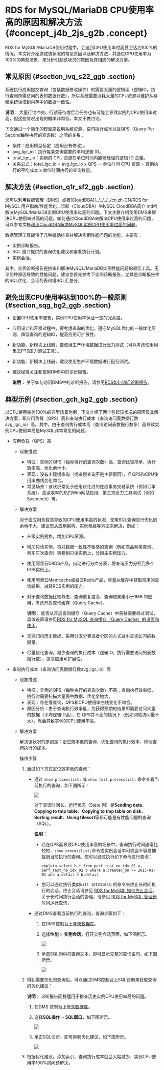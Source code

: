 # RDS for MySQL/MariaDB CPU使用率高的原因和解决方法 {#concept_j4b_2js_g2b .concept}

RDS for MySQL/MariaDB使用过程中，会遇到CPU使用率过高甚至达到100%的情况。本文将介绍造成该状况的常见原因以及解决方法，并通过CPU使用率为100%的典型场景，来分析引起该状况的原因及其相应的解决方案。

## 常见原因 {#section_ivq_s22_ggb .section}

系统执行应用提交查询（包括数据修改操作）时需要大量的逻辑读（逻辑IO，执行查询所需访问的表的数据行数），所以系统需要消耗大量的CPU资源以维护从存储系统读取到内存中的数据一致性。

**说明：** 大量行锁冲突、行锁等待或后台任务也有可能会导致实例的CPU使用率过高，但这些情况出现的概率非常低，本文不做讨论。

下文通过一个简化的模型来说明系统资源、语句执行成本以及QPS（Query Per Second每秒执行的查询数）之间的关系：

-   条件：应用模型恒定（应用没有修改）。
-   avg\_lgc\_io：执行每条查询需要的平均逻辑 IO。
-   total\_lgc\_io：实例的 CPU 资源在单位时间内能够处理的逻辑 IO 总量。
-   关系公式：total\_lgc\_io = avg\_lgc\_io x QPS -- 单位时间 CPU 资源 = 查询执行的平均成本 x 单位时间执行的查询数量。

## 解决方法 {#section_q1r_sf2_ggb .section}

您可以利用数据管理（DMS）或者[CloudDBA](../../../../cn.zh-CN/RDS for MySQL 用户指南/性能优化__诊断（CloudDBA）/MySQL CloudDBA简介.md#)解决MySQL/MariaDB实例CPU使用率过高的问题。下文主要介绍使用DMS来解决CPU使用率过高的问题，如何通过CloudDBA来解决CPU使用率过高的问题，可以参考文档[利用CloudDBA解决MySQL实例CPU使用率过高的问题](https://help.aliyun.com/document_detail/65233.html)。

数据管理工具提供了几种辅助排查并解决实例性能问题的功能，主要有：

-   实例诊断报告。
-   SQL 窗口提供的查询优化建议和查看执行计划。
-   实例会话。

其中，实例诊断报告是排查和解决MySQL/MariaDB实例性能问题的最佳工具。无论何种原因导致的性能问题，建议您首先参考下实例诊断报告，尤其是诊断报告中的SQL优化、会话列表和慢SQL汇总分。

## 避免出现CPU使用率达到100%的一般原则 {#section_sqg_bg2_ggb .section}

-   设置CPU使用率告警，实例CPU使用率保证一定的冗余度。
-   应用设计和开发过程中，要考虑查询的优化，遵守MySQL优化的一般优化原则，降低查询的逻辑IO，提高应用可扩展性。
-   新功能、新模块上线前，要使用生产环境数据进行压力测试（可以考虑使用阿里云PTS压力测试工具）。
-   新功能、新模块上线前，建议使用生产环境数据进行回归测试。
-   建议经常关注和使用DMS中的诊断报告。

    **说明：** 关于如何访问DMS中的诊断报告，请参见[RDS如何访问诊断报告](https://help.aliyun.com/document_detail/41814.html)。


## 典型示例 {#section_gch_kg2_ggb .section}

以CPU使用率为100%的典型场景为例，下文介绍了两个引起该状况的原因及其解决方案，即应用负载（QPS）高和查询执行成本（查询访问表数据行数avg\_lgc\_io）高。其中，由于查询执行成本高（查询访问表数据行数多）而导致实例CPU使用率高是MySQL非常常见的问题。

-   应用负载（QPS）高
    -   现象描述
        -   特征：实例的QPS（每秒执行的查询次数）高，查询比较简单、执行效率高、优化余地小。
        -   表现：没有出现慢查询（或者慢查询不是主要原因），且QPS和CPU使用率曲线变化吻合。
        -   常见场景：该状况常见于应用优化过的在线事务交易系统（例如订单系统）、高读取率的热门Web网站应用、第三方压力工具测试（例如 Sysbench）等。
    -   解决方案

        对于由应用负载高导致的CPU使用率高的状况，使用SQL查询进行优化的余地不大，建议您从应用架构、实例规格等方面来解决，例如：

        -   升级实例规格，增加CPU资源。
        -   增加只读实例，将对数据一致性不敏感的查询（例如商品种类查询、列车车次查询）转移到只读实例上，分担主实例压力。
        -   使用阿里云DRDS产品，自动进行分库分表，将查询压力分担到多个RDS实例上。
        -   使用阿里云Memcache或者云Redis产品，尽量从缓存中获取常用的查询结果，减轻RDS实例的压力。
        -   对于查询数据比较静态、查询重复度高、查询结果集小于1MB 的应用，考虑开启查询缓存（Query Cache）。

            **说明：** 能否从开启查询缓存（Query Cache）中获益需要经过测试，具体设置请参见[RDS for MySQL 查询缓存（Query Cache）的设置和使用](https://help.aliyun.com/document_detail/41717.html?spm=a2c4g.11186623.2.17.a665446edOcZDv)。

        -   定期归档历史数据、采用分库分表或者分区的方式减小查询访问的数据量。
        -   尽量优化查询，减少查询的执行成本（逻辑IO，执行需要访问的表数据行数），提高应用可扩展性。
-   查询执行成本（查询访问表数据行数avg\_lgc\_io）高
    -   现象描述
        -   特征：实例的QPS（每秒执行的查询次数）不高；查询执行效率低、执行时需要扫描大量表中数据、优化余地大。
        -   表现：存在慢查询，QPS和CPU使用率曲线变化不吻合。
        -   原因分析：由于查询执行效率低，为获得预期的结果即需要访问大量的数据（平均逻辑IO高），在 QPS并不高的情况下（例如网站访问量不大），就会导致实例的CPU使用率高。
    -   解决方案

        解决该状况的原则是：定位效率低的查询、优化查询的执行效率、降低查询执行的成本。

        操作步骤

        1.  通过如下方式定位效率低的查询：
            -   通过 `show processlist;` 或 `show full processlist;` 命令查看当前执行的查询，如下图所示：

                ![](http://static-aliyun-doc.oss-cn-hangzhou.aliyuncs.com/assets/img/8195/156868735135232_zh-CN.png)

                对于查询时间长、运行状态（State 列）是**Sending data**、**Copying to tmp table**、**Copying to tmp table on disk**、**Sorting result**、**Using filesort**等都可能是有性能问题的查询（SQL）。

                **说明：** 

                -   若在QPS高导致CPU使用率高的场景中，查询执行时间通常比较短，`show processlist;`命令或实例会话中可能会不容易捕捉到当前执行的查询。您可以通过执行如下命令进行查询：

                    ``` {#codeblock_32b_gqq_z9x}
                    explain select b.* from perf_test_no_idx_01 a, perf_test_no_idx_02 b where a.created_on >= 2015-01-01 and a.detail = b.detail
                    ```

                -   您可以通过执行类似`kill 101031643;`的命令来终止长时间执行的会话，终止会话请参见 [RDS for MySQL 如何终止会话](https://help.aliyun.com/document_detail/41713.html?spm=a2c4g.11186623.2.19.a665446edOcZDv)。关于长时间执行会话的管理，请参见 [RDS for MySQL 管理长时间运行查询](https://help.aliyun.com/document_detail/41735.html?spm=a2c4g.11186623.2.20.a665446edOcZDv)。
            -   通过DMS查看当前执行的查询，查询步骤如下：
                1.  在DMS控制台上[登录数据库](https://help.aliyun.com/document_detail/47714.html?spm=a2c4g.11186623.2.21.a665446edOcZDv)。
                2.  选择**性能** \> **实例会话**，打开实例会话页面，如下图所示。

                    ![](http://static-aliyun-doc.oss-cn-hangzhou.aliyuncs.com/assets/img/8195/156868735135253_zh-CN.png)

                3.  单击SQL列中的查询文本，即可显示完整的查询语句，如下图所示。

                    ![](http://static-aliyun-doc.oss-cn-hangzhou.aliyuncs.com/assets/img/8195/156868735135257_zh-CN.png)

        2.  得到需要优化的查询后，可以通过DMS控制台上SQL诊断来获取查询的优化建议：

            **说明：** 诊断报告同样适用于排查历史实例CPU使用率高的问题。

            1.  在DMS 控制台上[登录数据库](https://help.aliyun.com/document_detail/47714.html?spm=a2c4g.11186623.2.26.317b446eTd7q5l)。
            2.  选择**SQL操作** \> **SQL窗口**，如下图所示。

                ![](http://static-aliyun-doc.oss-cn-hangzhou.aliyuncs.com/assets/img/8195/156868735135257_zh-CN.png)

            3.  单击SQL诊断，即可得到优化建议，如下图所示。

                ![](http://static-aliyun-doc.oss-cn-hangzhou.aliyuncs.com/assets/img/8195/156868735135258_zh-CN.png)

        3.  根据优化建议，添加索引，查询执行成本就会大幅减少，实例CPU使用率100%的问题解决。


